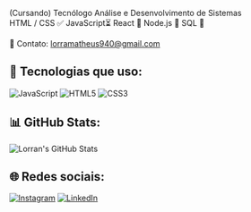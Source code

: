 (Cursando) Tecnólogo Análise e Desenvolvimento de Sistemas  
HTML / CSS ✅
JavaScript⏳
React 🍃
Node.js 🍃
SQL 🍃

📧 Contato: lorramatheus940@gmail.com

## 🚀 Tecnologias que uso:
![JavaScript](https://img.shields.io/badge/-JavaScript-F7DF1E?style=for-the-badge&logo=javascript&logoColor=black)
![HTML5](https://img.shields.io/badge/-HTML5-E34F26?style=for-the-badge&logo=html5&logoColor=white)
![CSS3](https://img.shields.io/badge/-CSS3-1572B6?style=for-the-badge&logo=css3&logoColor=white)

## 📊 GitHub Stats:
![Lorran's GitHub Stats](https://github-readme-stats.vercel.app/api?username=LorranDev&show_icons=true&theme=radical)

## 🌐 Redes sociais:
[![Instagram](https://img.shields.io/badge/-Instagram-E1306C?style=for-the-badge&logo=instagram&logoColor=white)](https://instagram.com/seu_usuario)
[![LinkedIn](https://img.shields.io/badge/-LinkedIn-0077B5?style=for-the-badge&logo=linkedin&logoColor=white)](https://linkedin.com/in/seu_usuario)
